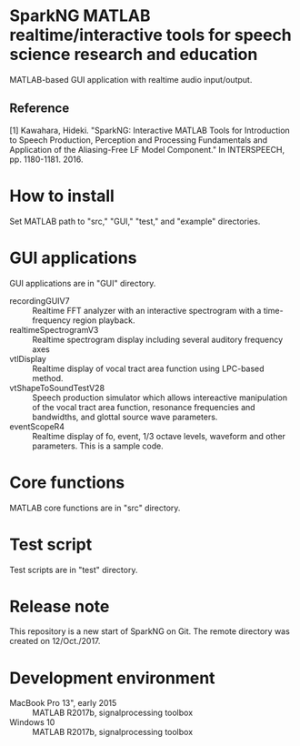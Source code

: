 

# SparkNG MATLAB realtime/interactive tools for speech science research and education

  MATLAB-based GUI application with realtime audio input/output.

## Reference

[1] Kawahara, Hideki. "SparkNG: Interactive MATLAB Tools for Introduction to Speech Production, Perception and Processing Fundamentals and Application of the Aliasing-Free LF Model Component." In INTERSPEECH, pp. 1180-1181. 2016.

# How to install

  Set MATLAB path to "src," "GUI," "test," and "example" directories.

# GUI applications

  GUI applications are in "GUI" directory.

<dl>
  <dt>recordingGUIV7</dt>
  <dd>Realtime FFT analyzer with an interactive spectrogram with a time-frequency region playback.</dd>
  <dt>realtimeSpectrogramV3</dt>
  <dd>Realtime spectrogram display including several auditory frequency axes</dd>
  <dt>vtlDisplay</dt>
  <dd>Realtime display of vocal tract area function using LPC-based method.</dd>
  <dt>vtShapeToSoundTestV28</dt>
  <dd>Speech production simulator which allows intereactive manipulation of the vocal tract area function, resonance frequencies and bandwidths, and glottal source wave parameters.</dd>
  <dt>eventScopeR4</dt>
  <dd>Realtime display of fo, event, 1/3 octave levels, waveform and other parameters. This is a sample code.</dd>
</dl>

# Core functions

  MATLAB core functions are in "src" directory.

# Test script

  Test scripts are in "test" directory.

# Release note

  This repository is a new start of SparkNG on Git. 
The remote directory was created on 12/Oct./2017.

# Development environment

<dl>
  <dt>MacBook Pro 13", early 2015</dt>
  <dd>MATLAB R2017b, signalprocessing toolbox</dd>
  <dt>Windows 10</dt>
  <dd>MATLAB R2017b, signalprocessing toolbox</dd>
</dl>
